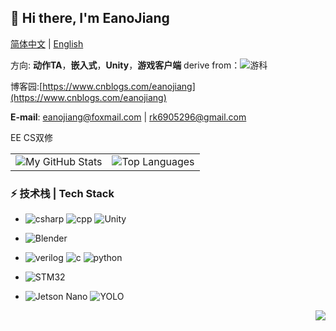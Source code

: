 ## **🤡 Hi there, I'm EanoJiang**
[简体中文](README.md) | [English](README_en.md)


方向: **动作TA**，**嵌入式**，**Unity**，**游戏客户端** derive from：![游科](https://img.shields.io/badge/-gray?logo=gamescience&logoColor=white&style=flat)

博客园:[https://www.cnblogs.com/eanojiang](https://www.cnblogs.com/eanojiang)


**E-mail**: eanojiang@foxmail.com | rk6905296@gmail.com

EE CS双修

<table>
  <tr>
    <td>
      <img src="https://github-readme-stats.vercel.app/api?username=EanoJiang&show_icons=true&include_all_commits=true&hide=issues,contribs&custom_title=My%20GitHub%20Stats" alt="My GitHub Stats">
    </td>
    <td>
      <img src="https://github-readme-stats.vercel.app/api/top-langs/?username=EanoJiang&layout=compact&langs_count=4" alt="Top Languages">
    </td>
  </tr>
</table>

### ⚡ 技术栈 | Tech Stack
* ![csharp](https://img.shields.io/badge/-CSharp-gray?logo=c&logoColor=white&style=flat)  ![cpp](https://img.shields.io/badge/-c++-gray?logo=c++&logoColor=white&style=flat)  ![Unity](https://img.shields.io/badge/-Unity-gray?logo=unity&logoColor=white&style=flat)

* ![Blender](https://img.shields.io/badge/-Blender-gray?logo=Blender&logoColor=white&style=flat)

* ![verilog](https://img.shields.io/badge/-Verilog-8985F0.svg)  ![c](https://img.shields.io/badge/-C/C++-red?logo=c&logoColor=ffffff) ![python](https://img.shields.io/badge/-Python-3776AB?logo=python&logoColor=ffffff)

* ![STM32](https://img.shields.io/badge/STM32-03234B?logo=stmicroelectronics&logoColor=white&style=flat) 

* ![Jetson Nano](https://img.shields.io/badge/Jetson_Nano-AI_Edge_Computing-76B900?logo=nvidia&logoColor=white&style=flat) ![YOLO](https://img.shields.io/badge/YOLO-Object_Detection-00FFFF?logo=yolo&logoColor=black&style=flat)

<img align="right" src="https://komarev.com/ghpvc/?username=EanoJiang&color=red">

